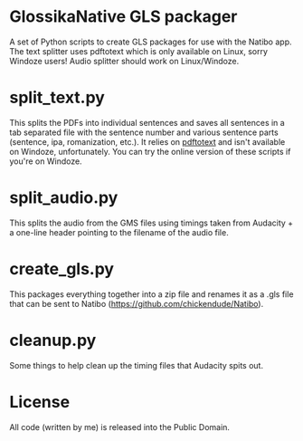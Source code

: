 # GlossikaNative GLS packager
A set of Python scripts to create GLS packages for use with the Natibo app. The text splitter uses pdftotext
which is only available on Linux, sorry Windoze users! Audio splitter should work on Linux/Windoze.

# split_text.py
This splits the PDFs into individual sentences and saves all sentences in a tab separated file with the sentence number
and various sentence parts (sentence, ipa, romanization, etc.). It relies on [pdftotext](https://github.com/jalan/pdftotext)
and isn't available on Windoze, unfortunately. You can try the online version of
these scripts if you're on Windoze.

# split_audio.py
This splits the audio from the GMS files using timings taken from Audacity + a one-line header pointing to the filename
of the audio file.

# create_gls.py
This packages everything together into a zip file and renames it as a .gls file that can be sent to Natibo
(https://github.com/chickendude/Natibo).

# cleanup.py
Some things to help clean up the timing files that Audacity spits out.

# License
All code (written by me) is released into the Public Domain.
